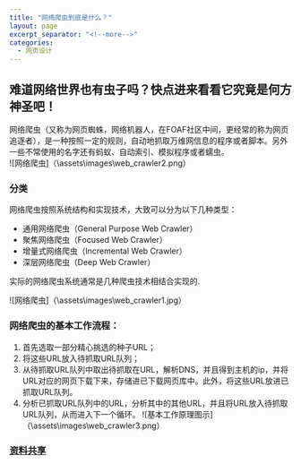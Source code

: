 ```yaml
---
title: "网络爬虫到底是什么？"
layout: page
excerpt_separator: "<!--more-->"
categories:
  - 网页设计
---    
```


## 难道网络世界也有虫子吗？快点进来看看它究竟是何方神圣吧！

<!--more-->
网络爬虫（又称为网页蜘蛛，网络机器人，在FOAF社区中间，更经常的称为网页追逐者），是一种按照一定的规则，自动地抓取万维网信息的程序或者脚本。另外一些不常使用的名字还有蚂蚁、自动索引、模拟程序或者蠕虫。  
![网络爬虫]（\assets\images\web_crawler2.png）
### 分类  
网络爬虫按照系统结构和实现技术，大致可以分为以下几种类型：  
- 通用网络爬虫（General Purpose Web Crawler）
- 聚焦网络爬虫（Focused Web Crawler）
- 增量式网络爬虫（Incremental Web Crawler）
- 深层网络爬虫（Deep Web Crawler）  

实际的网络爬虫系统通常是几种爬虫技术相结合实现的.  

![网络爬虫]（\assets\images\web_crawler1.jpg）

### 网络爬虫的基本工作流程：  
1. 首先选取一部分精心挑选的种子URL；
2. 将这些URL放入待抓取URL队列；
3. 从待抓取URL队列中取出待抓取在URL，解析DNS，并且得到主机的ip，并将URL对应的网页下载下来，存储进已下载网页库中。此外，将这些URL放进已抓取URL队列。
4. 分析已抓取URL队列中的URL，分析其中的其他URL，并且将URL放入待抓取URL队列，从而进入下一个循环。
![基本工作原理图示]（\assets\images\web_crawler3.png）
### [资料共享](https://blog.csdn.net/zhusongziye/article/details/83421110)